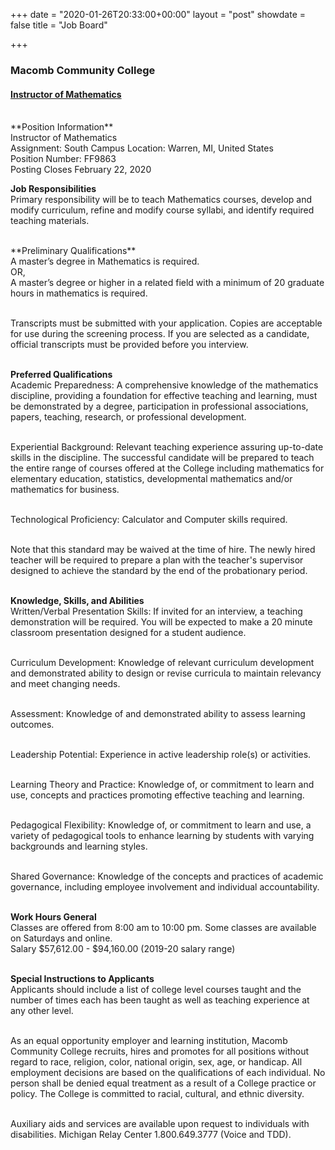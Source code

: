 +++
date = "2020-01-26T20:33:00+00:00"
layout = "post"
showdate = false
title = "Job Board"

+++
### Macomb Community College
#### <a href="https://jobs.macomb.edu/postings/4181">Instructor of Mathematics</a>

<br>
**Position Information**<br>
Instructor of Mathematics</br>
Assignment: South Campus
Location: Warren, MI, United States</br>
Position Number: FF9863</br>
Posting Closes February 22, 2020</br>

**Job Responsibilities**<br>
Primary responsibility will be to teach Mathematics courses, develop and modify curriculum, refine and modify course syllabi, and identify required teaching materials.

<br>
**Preliminary Qualifications**<br>
A master’s degree in Mathematics is required.<br>OR,<br>
A master’s degree or higher in a related field with a minimum of 20 graduate hours in mathematics is required.<br><br>

Transcripts must be submitted with your application. Copies are acceptable for use during the screening process. If you are selected as a candidate, official transcripts must be provided before you interview.<br><br>
 
**Preferred Qualifications**<br>
Academic Preparedness: A comprehensive knowledge of the mathematics discipline, providing a foundation for effective teaching and learning, must be demonstrated by a degree, participation in professional associations, papers, teaching, research, or professional development.<br><br>

Experiential Background: Relevant teaching experience assuring up-to-date skills in the discipline. The successful candidate will be prepared to teach the entire range of courses offered at the College including mathematics for elementary education, statistics, developmental mathematics and/or mathematics for business.<br><br>

Technological Proficiency: Calculator and Computer skills required.<br><br>

Note that this standard may be waived at the time of hire. The newly hired teacher will be required to prepare a plan with the teacher's supervisor designed to achieve the standard by the end of the probationary period.<br><br>

**Knowledge, Skills, and Abilities**<br>
Written/Verbal Presentation Skills: If invited for an interview, a teaching demonstration will be required. You will be expected to make a 20 minute classroom presentation designed for a student audience.<br><br>

Curriculum Development: Knowledge of relevant curriculum development and demonstrated ability to design or revise curricula to maintain relevancy and meet changing needs.<br><br>

Assessment: Knowledge of and demonstrated ability to assess learning outcomes.<br><br>

Leadership Potential: Experience in active leadership role(s) or activities.<br><br>

Learning Theory and Practice: Knowledge of, or commitment to learn and use, concepts and practices promoting effective teaching and learning.<br><br>

Pedagogical Flexibility: Knowledge of, or commitment to learn and use, a variety of pedagogical tools to enhance learning by students with varying backgrounds and learning styles.<br><br>

Shared Governance: Knowledge of the concepts and practices of academic governance, including employee involvement and individual accountability.<br><br>

**Work Hours General**<br>
Classes are offered from 8:00 am to 10:00 pm. Some classes are available on Saturdays and online.<br>
Salary	$57,612.00 - $94,160.00 (2019-20 salary range)<br><br>

**Special Instructions to Applicants**<br>
Applicants should include a list of college level courses taught and the number of times each has been taught as well as teaching experience at any other level.<br><br>

As an equal opportunity employer and learning institution, Macomb Community College recruits, hires and promotes for all positions without regard to race, religion, color, national origin, sex, age, or handicap. All employment decisions are based on the qualifications of each individual. No person shall be denied equal treatment as a result of a College practice or policy. The College is committed to racial, cultural, and ethnic diversity.<br><br>

Auxiliary aids and services are available upon request to individuals with disabilities. Michigan Relay Center 1.800.649.3777 (Voice and TDD).

